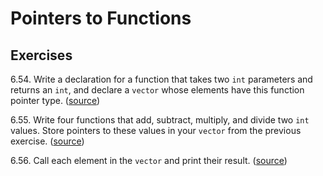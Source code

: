 # Pointers to Functions

## Exercises

6.54. Write a declaration for a function that takes two `int` parameters and
returns an `int`, and declare a `vector` whose elements have this function
pointer type. ([source](./ex_6_54.cpp))

6.55. Write four functions that add, subtract, multiply, and divide two `int`
values. Store pointers to these values in your `vector` from the previous
exercise. ([source](./ex_6_55.cpp))

6.56. Call each element in the `vector` and print their result.
([source](./ex_6_56.cpp))
